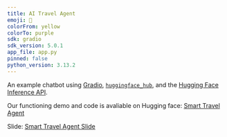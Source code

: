 ```yaml
---
title: AI Travel Agent
emoji: 💬
colorFrom: yellow
colorTo: purple
sdk: gradio
sdk_version: 5.0.1
app_file: app.py
pinned: false
python_version: 3.13.2
---
```


An example chatbot using [Gradio](https://gradio.app), [`huggingface_hub`](https://huggingface.co/docs/huggingface_hub/v0.22.2/en/index), and the [Hugging Face Inference API](https://huggingface.co/docs/api-inference/index).

Our functioning demo and code is avaliable on Hugging face: [Smart Travel Agent](https://huggingface.co/spaces/AI-Tutor-Team2/AI_Travel_Agent)

Slide: [Smart Travel Agent Slide](https://docs.google.com/presentation/d/1isNtv-0COu6_1ekF7l9X5462I07uEjsni65xsdSDm0I/edit?usp=sharing)
